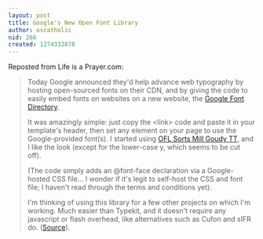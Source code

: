 ```yaml
---
layout: post
title: Google's New Open Font Library
author: oscatholic
nid: 266
created: 1274332878
---
```

<p>Reposted from Life is a Prayer.com:</p>
<blockquote>
<p>Today Google announced they&#39;d help advance web typography by hosting open-sourced fonts on their CDN, and by giving the code to easily embed fonts on websites on a new website, the <a href="http://code.google.com/webfonts">Google Font Directory</a>.</p>
<p>It was amazingly simple: just copy the &lt;link&gt; code and paste it in your template&#39;s header, then set any element on your page to use the Google-provided font(s). I started using <a href="http://code.google.com/webfonts/family?family=OFL+Sorts+Mill+Goudy+TT">OFL Sorts Mill Goudy TT</a>, and I like the look (except for the lower-case y, which seems to be cut off).</p>
<p>(The code simply adds an @font-face declaration via a Google-hosted CSS file... I wonder if it&#39;s legit to self-host the CSS and font file; I haven&#39;t read through the terms and conditions yet).</p>
<p>I&#39;m thinking of using this library for a few other projects on which I&#39;m working. Much easier than Typekit, and it doesn&#39;t require any javascript or flash overhead, like alternatives such as Cufon and sIFR do. (<a href="http://www.lifeisaprayer.com/blog/2010/using-googles-new-font-library">Source</a>).</p>
</blockquote>
